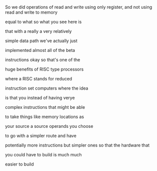 

So we did operations of read and write using only register, and not using read and write to memory



equal to what so what you see here is


that with a really a very relatively

simple data path we've actually just

implemented almost all of the beta

instructions okay so that's one of the

huge benefits of RISC type processors


where a RISC stands for reduced


instruction set computers where the idea

is that you instead of having verye

complex instructions that might be able


to take things like memory locations as


your source a source operands you choose


to go with a simpler route and have

potentially more instructions but
simpler ones so that the hardware that

you could have to build is much much

easier to build